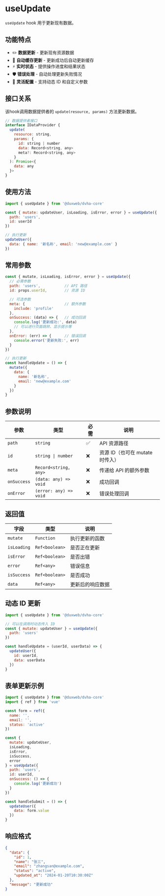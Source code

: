 # useUpdate

`useUpdate` hook 用于更新现有数据。

## 功能特点

- ✏️ **数据更新** - 更新现有资源数据
- 🔄 **自动缓存更新** - 更新成功后自动更新缓存
- ⚡ **实时状态** - 提供操作进度和结果状态
- 🛡️ **错误处理** - 自动处理更新失败情况
- 🎯 **灵活配置** - 支持动态 ID 和自定义参数

## 接口关系

该hook调用数据提供者的 `update(resource, params)` 方法更新数据。

```js
// 数据提供者接口
interface IDataProvider {
  update(
    resource: string,
    params: {
      id: string | number
      data: Record<string, any>
      meta?: Record<string, any>
    }
  ): Promise<{
    data: any
  }>
}
```

## 使用方法

```js
import { useUpdate } from '@duxweb/dvha-core'

const { mutate: updateUser, isLoading, isError, error } = useUpdate({
  path: 'users',
  id: userId
})

// 执行更新
updateUser({
  data: { name: '新名称', email: 'new@example.com' }
})
```

## 常用参数

```js
const { mutate, isLoading, isError, error } = useUpdate({
  // 必需参数
  path: 'users',           // API 路径
  id: props.userId,        // 资源 ID

  // 可选参数
  meta: {                  // 额外参数
    include: 'profile'
  },
  onSuccess: (data) => {   // 成功回调
    console.log('更新成功:', data)
    // 可以进行页面跳转、显示提示等
  },
  onError: (err) => {      // 错误回调
    console.error('更新失败:', err)
  }
})

// 执行更新
const handleUpdate = () => {
  mutate({
    data: {
      name: '新名称',
      email: 'new@example.com'
    }
  })
}
```

## 参数说明

| 参数 | 类型 | 必需 | 说明 |
|------|------|------|------|
| `path` | `string` | ✅ | API 资源路径 |
| `id` | `string \| number` | ❌ | 资源 ID（也可在 mutate 时传入） |
| `meta` | `Record<string, any>` | ❌ | 传递给 API 的额外参数 |
| `onSuccess` | `(data: any) => void` | ❌ | 成功回调 |
| `onError` | `(error: any) => void` | ❌ | 错误处理回调 |

## 返回值

| 字段 | 类型 | 说明 |
|------|------|------|
| `mutate` | `Function` | 执行更新的函数 |
| `isLoading` | `Ref<boolean>` | 是否正在更新 |
| `isError` | `Ref<boolean>` | 是否出错 |
| `error` | `Ref<any>` | 错误信息 |
| `isSuccess` | `Ref<boolean>` | 是否成功 |
| `data` | `Ref<any>` | 更新后的响应数据 |

## 动态 ID 更新

```js
import { useUpdate } from '@duxweb/dvha-core'

// 可以在调用时动态传入 ID
const { mutate: updateUser } = useUpdate({
  path: 'users'
})

const handleUpdate = (userId, userData) => {
  updateUser({
    id: userId,
    data: userData
  })
}
```

## 表单更新示例

```js
import { useUpdate } from '@duxweb/dvha-core'
import { ref } from 'vue'

const form = ref({
  name: '',
  email: '',
  status: 'active'
})

const {
  mutate: updateUser,
  isLoading,
  isError,
  isSuccess,
  error
} = useUpdate({
  path: 'users',
  id: userId,
  onSuccess: () => {
    console.log('更新成功')
  }
})

const handleSubmit = () => {
  updateUser({
    data: form.value
  })
}
```

## 响应格式

```json
{
  "data": {
    "id": 1,
    "name": "张三",
    "email": "zhangsan@example.com",
    "status": "active",
    "updated_at": "2024-01-20T10:30:00Z"
  },
  "message": "更新成功"
}
```
